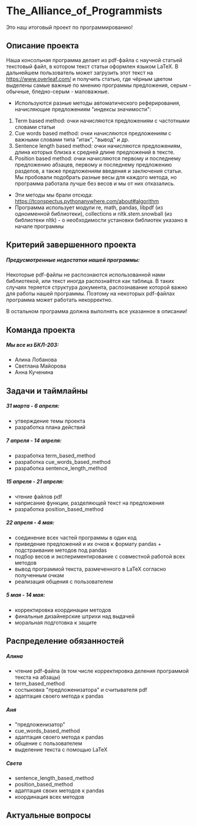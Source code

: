 # The_Alliance_of_Programmists
Это наш итоговый проект по программированию!

## Описание проекта
Наша консольная программа делает из pdf-файла с научной статьей текстовый файл, в котором текст статьи оформлен языком LaTeX. В дальнейшем пользователь может загрузить этот текст на https://www.overleaf.com/ и получить статью, где чёрным цветом выделены самые важные по мнению программы предложения, серым - обычные, бледно-серым - маловажные.
- Используются разные методы автоматического реферирования, начисляющие предложениям "индексы значимости":
1. Term based method: очки начисляются предложениям с частотными словами статьи
2. Cue words based method: очки начисляются предложениям с важными словами типа "итак", "вывод" и др.
3. Sentence length based method: очки начисляются предложениям, длина которых близка к средней длине предложений в тексте.
4. Position based method: очки начисляются первому и последнему предложению абзацев, первому и последнему предложению разделов, а также предложениям введения и заключения статьи.
Мы пробовали подобрать разные весы для каждого метода, но программа работала лучше без весов и мы от них отказались.
- Эти методы мы брали отсюда: https://tconspectus.pythonanywhere.com/about#algorithm
- Программа использует модули re, math, pandas, libpdf (из одноименной библиотеки), collections и nltk.stem.snowball (из библиотеки nltk) - о необходимости установки библиотек указано в начале программы

## Критерий завершенного проекта
##### Предусмотренные недостатки нашей программы:
Некоторые pdf-файлы не распознаются использованной нами библиотекой, или текст иногда распознаётся как таблица. В таких случаях теряется структура документа, распознавание которой важно для работы нашей программы. Поэтому на некоторых pdf-файлах программа может работать некорректно.

В остальном программа должна выполнять все указанное в описании!

## Команда проекта
##### Мы все из БКЛ-203:
- Алина Лобанова
- Светлана Майорова
- Анна Кученина

## Задачи и таймлайны
##### 31 марта - 6 апреля: 
- утверждение темы проекта
- разработка плана действий
##### 7 апреля - 14 апреля:
- разработка term_based_method
- разработка cue_words_based_method
- разработка sentence_length_method
##### 15 апреля - 21 апреля:
- чтение файлов pdf
- наприсание функции, разделяющей текст на предложения
- разработка position_based_method
##### 22 апреля - 4 мая:
- соединение всех частей программы в один код
- приведение предложений и их очков к формату pandas + подстраивание методов под pandas
- подбор весов и экспериментирование с совместной работой всех методов
- вывод программой текста, размеченного в LaTeX согласно полученным очкам
- реализация общения с пользователем
##### 5 мая - 14 мая:
- корректировка координации методов
- финальные дизайнерские штрихи над выдачей
- моральная подготовка к защите
## Распределение обязанностей
##### Алина
- чтение pdf-файла (в том числе корректировка деления программой текста на абзацы)
- term_based_method
- состыковка "предложенизатора" и считывателя pdf
- адаптация своего метода к pandas
##### Аня
- "предложенизатор"
- cue_words_based_method
- адаптация своего метода к pandas
- общение с пользователем
- выделение текста с помощью LaTeX
##### Света
- sentence_length_based_method
- position_based_method
- адаптация своих методов к pandas
- координация всех методов
## Актуальные вопросы
